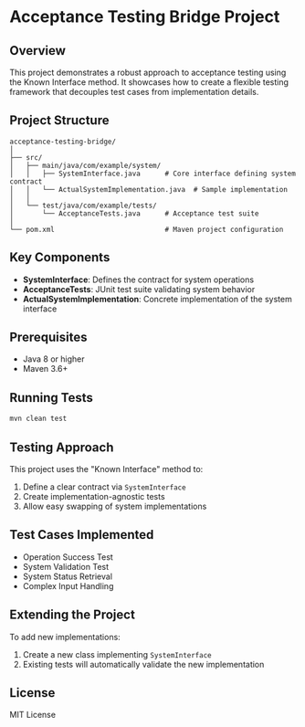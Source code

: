 # Acceptance Testing Bridge Project

## Overview
This project demonstrates a robust approach to acceptance testing using the Known Interface method. It showcases how to create a flexible testing framework that decouples test cases from implementation details.

## Project Structure
```
acceptance-testing-bridge/
│
├── src/
│   ├── main/java/com/example/system/
│   │   ├── SystemInterface.java      # Core interface defining system contract
│   │   └── ActualSystemImplementation.java  # Sample implementation
│   │
│   └── test/java/com/example/tests/
│       └── AcceptanceTests.java      # Acceptance test suite
│
└── pom.xml                           # Maven project configuration
```

## Key Components
- **SystemInterface**: Defines the contract for system operations
- **AcceptanceTests**: JUnit test suite validating system behavior
- **ActualSystemImplementation**: Concrete implementation of the system interface

## Prerequisites
- Java 8 or higher
- Maven 3.6+

## Running Tests
```bash
mvn clean test
```

## Testing Approach
This project uses the "Known Interface" method to:
1. Define a clear contract via `SystemInterface`
2. Create implementation-agnostic tests
3. Allow easy swapping of system implementations

## Test Cases Implemented
- Operation Success Test
- System Validation Test
- System Status Retrieval
- Complex Input Handling

## Extending the Project
To add new implementations:
1. Create a new class implementing `SystemInterface`
2. Existing tests will automatically validate the new implementation

## License
MIT License
